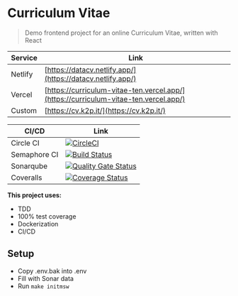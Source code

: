 Curriculum Vitae
================

> Demo frontend project for an online Curriculum Vitae, written with React

| Service | Link |
| ------- | ---- |
| Netlify | [https://datacv.netlify.app/](https://datacv.netlify.app/) |
| Vercel | [https://curriculum-vitae-ten.vercel.app/](https://curriculum-vitae-ten.vercel.app/) |
| Custom | [https://cv.k2p.it/](https://cv.k2p.it/) |


| CI/CD | Link |
| ----- | ---- |
| Circle CI | [![CircleCI](https://circleci.com/gh/sineverba/curriculum-vitae.svg?style=svg)](https://circleci.com/gh/sineverba/curriculum-vitae) |
| Semaphore CI | [![Build Status](https://sineverba.semaphoreci.com/badges/curriculum-vitae/branches/master.svg?style=shields&key=38b55a14-62ab-47d4-9c28-912f35bcd308)](https://sineverba.semaphoreci.com/projects/curriculum-vitae) |
| Sonarqube | [![Quality Gate Status](https://sonarcloud.io/api/project_badges/measure?project=curriculum-vitae&metric=alert_status)](https://sonarcloud.io/dashboard?id=curriculum-vitae) |
| Coveralls | [![Coverage Status](https://coveralls.io/repos/github/sineverba/curriculum-vitae/badge.svg?branch=master)](https://coveralls.io/github/sineverba/curriculum-vitae?branch=master) |

__This project uses:__

+ TDD
+ 100% test coverage
+ Dockerization
+ CI/CD

## Setup
+ Copy .env.bak into .env
+ Fill with Sonar data
+ Run `make initmsw`